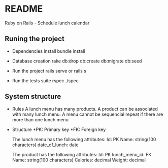 # README

Ruby on Rails - Schedule lunch calendar

## Runing the project

* Dependencies install
  bundle install

* Database creation
  rake db:drop db:create db:migrate db:seed

* Run the project
  rails serve or rails s

* Run the tests suite
  rspec ./spec

## System structure

* Rules
    A lunch menu has many products. A product can be associated with many lunch menu.
    A menu cannot be sequencial repeat if there are more than one lunch menu

* Structure
  *PK: Primary key
  *FK: Foreign key

  The lunch menu has the following attributes:
  Id: PK
  Name: string(100 characters)
  date_of_lunch: date

  The product has the following attributes:
  Id: PK
  lunch_menu_id: FK
  Name: string(100 characters)
  Calories: decimal
  Weight: decimal